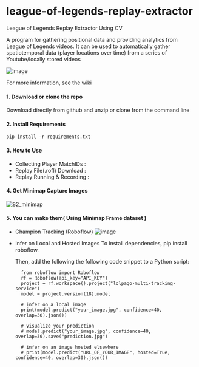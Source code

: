 # league-of-legends-replay-extractor
League of Legends Replay Extractor Using CV

A program for gathering positional data and providing analytics from League of Legends videos. It can be used to automatically gather spatiotemporal data (player locations over time) from a series of Youtube/locally stored videos

![image](https://github.com/kimsy1106/league-of-legends-replay-extractor/assets/53938323/2f030a34-542f-4da6-a915-ac8f65b514be)

For more information, see the wiki

#### 1. Download or clone the repo

Download directly from github and unzip or clone from the command line

#### 2. Install Requirements

    pip install -r requirements.txt

#### 3. How to Use

  - Collecting Player MatchIDs  : 
  - Replay File(.rofl) Download : 
  - Replay Running & Recording  : 

#### 4. Get Minimap Capture Images

![82_minimap](https://github.com/kimsy1106/league-of-legends-replay-extractor/assets/53938323/25838fe3-e9c0-4823-b5cd-40e0713d6364)


#### 5. You can make them( Using Minimap Frame dataset )

- Champion Tracking (Roboflow)
![image](https://github.com/kimsy1106/league-of-legends-replay-extractor/assets/53938323/fc383c7a-bdac-4c9e-b6e0-fad2bb639aa7)

- Infer on Local and Hosted Images
    To install dependencies, pip install roboflow.

    Then, add the following the following code snippet to a Python script:
  
        from roboflow import Roboflow
        rf = Roboflow(api_key="API_KEY")
        project = rf.workspace().project("lolpago-multi-tracking-service")
        model = project.version(18).model
        
        # infer on a local image
        print(model.predict("your_image.jpg", confidence=40, overlap=30).json())
        
        # visualize your prediction
        # model.predict("your_image.jpg", confidence=40, overlap=30).save("prediction.jpg")
        
        # infer on an image hosted elsewhere
        # print(model.predict("URL_OF_YOUR_IMAGE", hosted=True, confidence=40, overlap=30).json())

